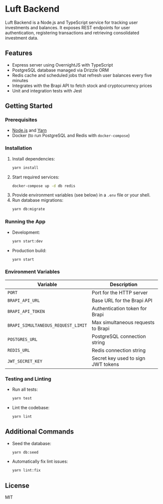 # Luft Backend

Luft Backend is a Node.js and TypeScript service for tracking user investments and balances. It exposes REST endpoints for user authentication, registering transactions and retrieving consolidated investment data.

## Features
- Express server using OvernightJS with TypeScript
- PostgreSQL database managed via Drizzle ORM
- Redis cache and scheduled jobs that refresh user balances every five minutes
- Integrates with the Brapi API to fetch stock and cryptocurrency prices
- Unit and integration tests with Jest

## Getting Started

### Prerequisites
- [Node.js](https://nodejs.org/) and [Yarn](https://yarnpkg.com/)
- Docker (to run PostgreSQL and Redis with `docker-compose`)

### Installation
1. Install dependencies:
   ```bash
   yarn install
   ```
2. Start required services:
   ```bash
   docker-compose up -d db redis
   ```
3. Provide environment variables (see below) in a `.env` file or your shell.
4. Run database migrations:
   ```bash
   yarn db:migrate
   ```

### Running the App
- Development:
  ```bash
  yarn start:dev
  ```
- Production build:
  ```bash
  yarn start
  ```

### Environment Variables
| Variable | Description |
|----------|-------------|
| `PORT` | Port for the HTTP server |
| `BRAPI_API_URL` | Base URL for the Brapi API |
| `BRAPI_API_TOKEN` | Authentication token for Brapi |
| `BRAPI_SIMULTANEOUS_REQUEST_LIMIT` | Max simultaneous requests to Brapi |
| `POSTGRES_URL` | PostgreSQL connection string |
| `REDIS_URL` | Redis connection string |
| `JWT_SECRET_KEY` | Secret key used to sign JWT tokens |

### Testing and Linting
- Run all tests:
  ```bash
  yarn test
  ```
- Lint the codebase:
  ```bash
  yarn lint
  ```

## Additional Commands
- Seed the database:
  ```bash
  yarn db:seed
  ```
- Automatically fix lint issues:
  ```bash
  yarn lint:fix
  ```

## License

MIT
